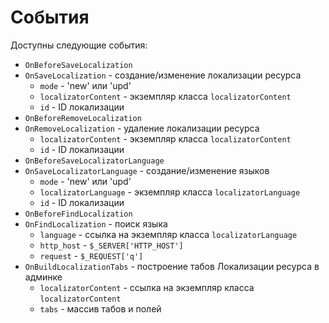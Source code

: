 # События

Доступны следующие события:

- `OnBeforeSaveLocalization`
- `OnSaveLocalization` - создание/изменение локализации ресурса
  - `mode` - 'new' или 'upd'
  - `localizatorContent` - экземпляр класса `localizatorContent`
  - `id` - ID локализации
- `OnBeforeRemoveLocalization`
- `OnRemoveLocalization` - удаление локализации ресурса
  - `localizatorContent` - экземпляр класса `localizatorContent`
  - `id` - ID локализации
- `OnBeforeSaveLocalizatorLanguage`
- `OnSaveLocalizatorLanguage` - создание/изменение языков
  - `mode` - 'new' или 'upd'
  - `localizatorLanguage` - экземпляр класса `localizatorLanguage`
  - `id` - ID локализации
- `OnBeforeFindLocalization`
- `OnFindLocalization` - поиск языка
  - `language` - ссылка на экземпляр класса `localizatorLanguage`
  - `http_host` - `$_SERVER['HTTP_HOST']`
  - `request` - `$_REQUEST['q']`
- `OnBuildLocalizationTabs` - построение табов Локализации ресурса в админке
  - `localizatorContent` - ссылка на экземпляр класса `localizatorContent`
  - `tabs` - массив табов и полей
